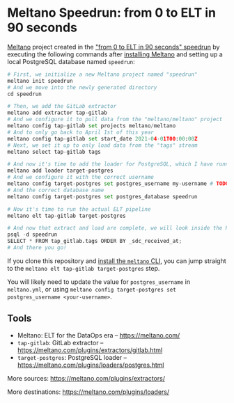 # Meltano Speedrun: from 0 to ELT in 90 seconds

[Meltano](https://meltano.com/) project created in the
["from 0 to ELT in 90 seconds" speedrun](https://meltano.com/blog/2021/04/28/speedrun-from-0-to-elt-in-90-seconds/)
by executing the following commands after
[installing Meltano](https://meltano.com/docs/getting-started.html#install-meltano) and setting up a local PostgreSQL database named `speedrun`:

```py
# First, we initialize a new Meltano project named "speedrun"
meltano init speedrun
# And we move into the newly generated directory
cd speedrun

# Then, we add the GitLab extractor
meltano add extractor tap-gitlab
# And we configure it to pull data from the "meltano/meltano" project
meltano config tap-gitlab set projects meltano/meltano
# And to only go back to April 1st of this year
meltano config tap-gitlab set start_date 2021-04-01T00:00:00Z
# Next, we set it up to only load data from the "tags" stream
meltano select tap-gitlab tags

# And now it's time to add the loader for PostgreSQL, which I have running on my local machine
meltano add loader target-postgres
# And we configure it with the correct username
meltano config target-postgres set postgres_username my-username # TODO: Add the username for your (local) PostgreSQL instance here
# And the correct database name
meltano config target-postgres set postgres_database speedrun

# Now it's time to run the actual ELT pipeline
meltano elt tap-gitlab target-postgres

# And now that extract and load are complete, we will look inside the Postgres database to make sure all the data has made it there
psql -d speedrun
SELECT * FROM tap_gitlab.tags ORDER BY _sdc_received_at;
# And there you go!
```

If you clone this repository and [install the `meltano` CLI](https://meltano.com/docs/getting-started.html#install-meltano),
you can jump straight to the `meltano elt tap-gitlab target-postgres` step.

You will likely need to update the value for `postgres_username` in `meltano.yml`, or using `meltano config target-postgres set postgres_username <your-username>`.

## Tools

- Meltano: ELT for the DataOps era – https://meltano.com/
- `tap-gitlab`: GitLab extractor – https://meltano.com/plugins/extractors/gitlab.html
- `target-postgres`: PostgreSQL loader – https://meltano.com/plugins/loaders/postgres.html

More sources: https://meltano.com/plugins/extractors/

More destinations: https://meltano.com/plugins/loaders/
